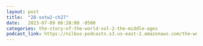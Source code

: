 ```yaml
---
layout: post
title:  "28-sotw2-ch27"
date:   2023-07-09 06:28:00 -0500
categories: the-story-of-the-world-vol-2-the-middle-ages
podcast_link: https://nilbus-podcasts.s3.us-east-2.amazonaws.com/the-well-trained-mind/The%20Story%20of%20the%20World%20Vol.%202%20The%20Middle%20Ages/28-sotw2-ch27.mp3
---
```

